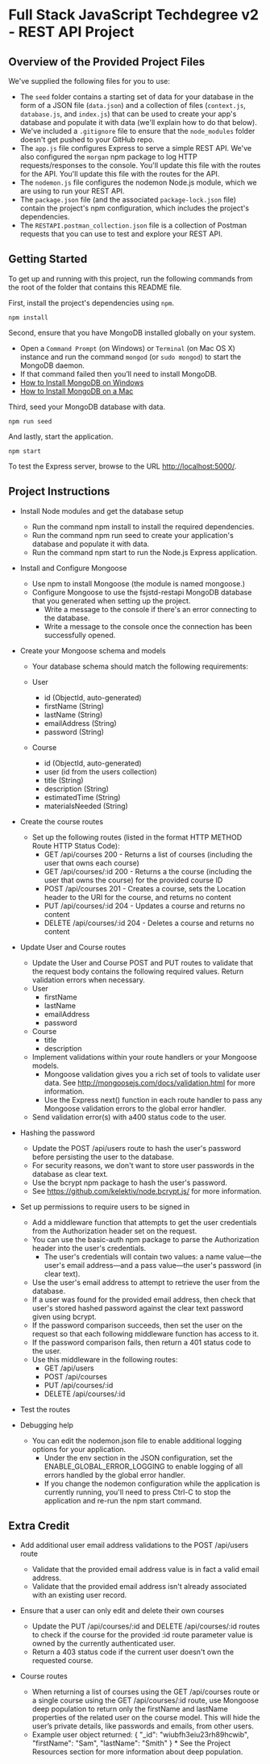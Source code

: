 
# Full Stack JavaScript Techdegree v2 - REST API Project

## Overview of the Provided Project Files

We've supplied the following files for you to use:

* The `seed` folder contains a starting set of data for your database in the form of a JSON file (`data.json`) and a collection of files (`context.js`, `database.js`, and `index.js`) that can be used to create your app's database and populate it with data (we'll explain how to do that below).
* We've included a `.gitignore` file to ensure that the `node_modules` folder doesn't get pushed to your GitHub repo.
* The `app.js` file configures Express to serve a simple REST API. We've also configured the `morgan` npm package to log HTTP requests/responses to the console. You'll update this file with the routes for the API. You'll update this file with the routes for the API.
* The `nodemon.js` file configures the nodemon Node.js module, which we are using to run your REST API.
* The `package.json` file (and the associated `package-lock.json` file) contain the project's npm configuration, which includes the project's dependencies.
* The `RESTAPI.postman_collection.json` file is a collection of Postman requests that you can use to test and explore your REST API.

## Getting Started

To get up and running with this project, run the following commands from the root of the folder that contains this README file.

First, install the project's dependencies using `npm`.

```
npm install

```

Second, ensure that you have MongoDB installed globally on your system.

* Open a `Command Prompt` (on Windows) or `Terminal` (on Mac OS X) instance and run the command `mongod` (or `sudo mongod`) to start the MongoDB daemon.
* If that command failed then you’ll need to install MongoDB.
* [How to Install MongoDB on Windows](http://treehouse.github.io/installation-guides/windows/mongo-windows.html)
* [How to Install MongoDB on a Mac](http://treehouse.github.io/installation-guides/mac/mongo-mac.html)

Third, seed your MongoDB database with data.

```
npm run seed
```

And lastly, start the application.

```
npm start
```

To test the Express server, browse to the URL [http://localhost:5000/](http://localhost:5000/).


## Project Instructions

* Install Node modules and get the database setup
  * Run the command npm install to install the required dependencies.
  * Run the command npm run seed to create your application's database and populate it with data.
  * Run the command npm start to run the Node.js Express application.

* Install and Configure Mongoose
  * Use npm to install Mongoose (the module is named mongoose.)
  * Configure Mongoose to use the fsjstd-restapi MongoDB database that you generated when setting up the project.
    * Write a message to the console if there's an error connecting to the database.
    * Write a message to the console once the connection has been successfully opened.

* Create your Mongoose schema and models
  * Your database schema should match the following requirements:
  * User
    * id (ObjectId, auto-generated)
    * firstName (String)
    * lastName (String)
    * emailAddress (String)
    * password (String)

  * Course
    * id (ObjectId, auto-generated)
    * user (id from the users collection)
    * title (String)
    * description (String)
    * estimatedTime (String)
    * materialsNeeded (String)

* Create the course routes
  * Set up the following routes (listed in the format HTTP METHOD Route HTTP Status Code):
    * GET /api/courses 200 - Returns a list of courses (including the user that owns each course)
    * GET /api/courses/:id 200 - Returns a the course (including the user that owns the course) for the provided course ID
    * POST /api/courses 201 - Creates a course, sets the Location header to the URI for the course, and returns no content
    * PUT /api/courses/:id 204 - Updates a course and returns no content
    * DELETE /api/courses/:id 204 - Deletes a course and returns no content

* Update User and Course routes
    * Update the User and Course POST and PUT routes to validate that the request body contains the following required values. Return validation errors when necessary.
    * User
      * firstName
      * lastName
      * emailAddress
      * password
    * Course
      * title
      * description
    * Implement validations within your route handlers or your Mongoose models.
        * Mongoose validation gives you a rich set of tools to validate user data. See http://mongoosejs.com/docs/validation.html for more information.
        * Use the Express next() function in each route handler to pass any Mongoose validation errors to the global error handler.
    * Send validation error(s) with a400 status code to the user.

* Hashing the password
  * Update the POST /api/users route to hash the user's password before persisting the user to the database.
  * For security reasons, we don't want to store user passwords in the database as clear text.
  * Use the bcrypt npm package to hash the user's password.
  * See https://github.com/kelektiv/node.bcrypt.js/ for more information.

* Set up permissions to require users to be signed in
  * Add a middleware function that attempts to get the user credentials from the Authorization header set on the request.
  * You can use the basic-auth npm package to parse the Authorization header into the user's credentials.
    * The user's credentials will contain two values: a name value—the user's email address—and a pass value—the user's password (in clear text).
  * Use the user's email address to attempt to retrieve the user from the database.
  * If a user was found for the provided email address, then check that user's stored hashed password against the clear text password given using bcrypt.
  * If the password comparison succeeds, then set the user on the request so that each following middleware function has access to it.
  * If the password comparison fails, then return a 401 status code to the user.
  * Use this middleware in the following routes:
    * GET /api/users
    * POST /api/courses
    * PUT /api/courses/:id
    * DELETE /api/courses/:id  

* Test the routes

* Debugging help
  * You can edit the nodemon.json file to enable additional logging options for your application.
    * Under the env section in the JSON configuration, set the ENABLE_GLOBAL_ERROR_LOGGING to enable logging of all errors handled by the global error handler.
    * If you change the nodemon configuration while the application is currently running, you'll need to press Ctrl-C to stop the application and re-run the npm start command.

## Extra Credit

* Add additional user email address validations to the POST /api/users route
  * Validate that the provided email address value is in fact a valid email address.
  * Validate that the provided email address isn't already associated with an existing user record.

* Ensure that a user can only edit and delete their own courses
  * Update the PUT /api/courses/:id and DELETE /api/courses/:id routes to check if the course for the provided :id route parameter value is owned by the currently authenticated user.
  * Return a 403 status code if the current user doesn't own the requested course.  

* Course routes
  * When returning a list of courses using the GET /api/courses route or a single course using the GET /api/courses/:id route, use Mongoose deep population to return only the firstName and lastName properties of the related user on the course model. This will hide the user’s private details, like passwords and emails, from other users.
  * Example user object returned: { "_id": "wiubfh3eiu23rh89hcwib", "firstName": "Sam", "lastName": "Smith" } * See the Project Resources section for more information about deep population.
